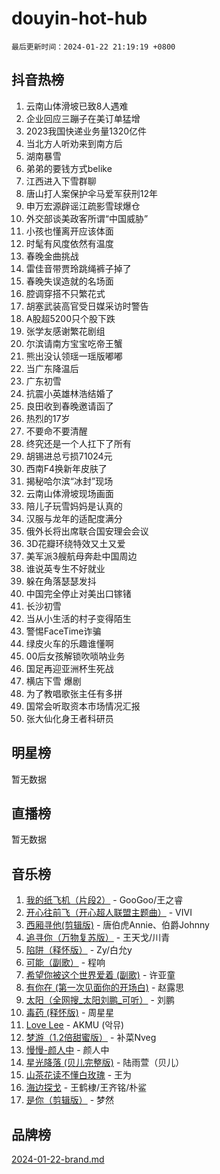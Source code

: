 # douyin-hot-hub

`最后更新时间：2024-01-22 21:19:19 +0800`

## 抖音热榜

1. 云南山体滑坡已致8人遇难
1. 企业回应三蹦子在美订单猛增
1. 2023我国快递业务量1320亿件
1. 当北方人听劝来到南方后
1. 湖南暴雪
1. 弟弟的要钱方式belike
1. 江西进入下雪群聊
1. 唐山打人案保护伞马爱军获刑12年
1. 申万宏源辟谣江疏影雪球爆仓
1. 外交部谈美政客所谓“中国威胁”
1. 小孩也懂离开应该体面
1. 时髦有风度依然有温度
1. 春晚金曲挑战
1. 雷佳音带贾玲跳绳裤子掉了
1. 春晚失误造就的名场面
1. 腔调穿搭不只繁花式
1. 胡塞武装高官受日媒采访时警告
1. A股超5200只个股下跌
1. 张学友感谢繁花剧组
1. 尔滨请南方宝宝吃帝王蟹
1. 熊出没认领瑶一瑶版嘟嘟
1. 当广东降温后
1. 广东初雪
1. 抗震小英雄林浩结婚了
1. 良田收到春晚邀请函了
1. 热烈的17岁
1. 不要命不要清醒
1. 终究还是一个人扛下了所有
1. 胡锡进总亏损71024元
1. 西南F4换新年皮肤了
1. 揭秘哈尔滨“冰封”现场
1. 云南山体滑坡现场画面
1. 陪儿子玩雪妈妈是认真的
1. 汉服与龙年的适配度满分
1. 俄外长将出席联合国安理会会议
1. 3D花瓣环绕特效又土又爱
1. 美军派3艘航母奔赴中国周边
1. 谁说英专生不好就业
1. 躲在角落瑟瑟发抖
1. 中国完全停止对美出口镓锗
1. 长沙初雪
1. 当从小生活的村子变得陌生
1. 警惕FaceTime诈骗
1. 绿皮火车的乐趣谁懂啊
1. 00后女孩解锁吹唢呐业务
1. 国足再迎亚洲杯生死战
1. 横店下雪 爆剧
1. 为了教唱歌张主任有多拼
1. 国常会听取资本市场情况汇报
1. 张大仙化身王者科研员

## 明星榜

暂无数据

## 直播榜

暂无数据

## 音乐榜

1. [我的纸飞机（片段2）](https://sf3-cdn-tos.douyinstatic.com/obj/tos-cn-ve-2774/oM2ZrKcg2CD5AeRB2gkeXOFB1IxAGJdZPazYHf) - GooGoo/王之睿
1. [开心往前飞（开心超人联盟主题曲）](https://sf3-cdn-tos.douyinstatic.com/obj/tos-cn-ve-2774/9d8fb7c82cf1421fb93a9fe925275e0a) - VIVI
1. [西厢寻他(剪辑版)](https://sf3-cdn-tos.douyinstatic.com/obj/tos-cn-ve-2774/oUsAVfAQKlRNxEv5qxvIB8o5qmIWUcXbzJKJhw) - 唐伯虎Annie、伯爵Johnny
1. [追寻你（万物复苏版）](https://sf86-cdn-tos.douyinstatic.com/obj/tos-cn-ve-2774/oYeAZJsbjIDit9APmBg8u6uDUQnHmoCf3gbo74) - 王天戈/川青
1. [陷阱（释怀版）](https://sf3-cdn-tos.douyinstatic.com/obj/tos-cn-ve-2774/oE8C21LeZrzKLDFfQYgMzx4GAIHageG5IzayY7) - Zy/白允y
1. [可能（副歌）](https://sf86-cdn-tos.douyinstatic.com/obj/tos-cn-ve-2774/cde1731888894259b333569393c2fb51) - 程响
1. [希望你被这个世界爱着 (副歌)](https://sf3-cdn-tos.douyinstatic.com/obj/tos-cn-ve-2774/oUHCmWQfZlE3QQBKBeD8rCFLpJzPgCpImhsxMt) - 许亚童
1. [有你在 (第一次见面你的开场白)](https://sf86-cdn-tos.douyinstatic.com/obj/tos-cn-ve-2774/oAthrQ3ClJBfI57uBoFEgNDYtNCZ0TSYQQfxQ0) - 赵露思
1. [太阳（全网搜_太阳刘鹏_可听）](https://sf3-cdn-tos.douyinstatic.com/obj/tos-cn-ve-2774/ogWbyIQnlBFImVbeDocRdCIYtBHlbJXgfZMvgz) - 刘鹏
1. [毒药 (释怀版)](https://sf86-cdn-tos.douyinstatic.com/obj/tos-cn-ve-2774/oYILMEAzspdZBIzy4frJNB8ZHPHWAhiwowd4Ad) - 周星星
1. [Love Lee](https://sf86-cdn-tos.douyinstatic.com/obj/tos-cn-ve-2774/o05GbkJGbCBTdDnMtB0fwOYgkeZp23vrWQDQBS) - AKMU (악뮤)
1. [梦游（1.2倍甜蜜版）](https://sf86-cdn-tos.douyinstatic.com/obj/tos-cn-ve-2774/o4gyAUm8hwufoEABmwVIiQtHsFuGzAEEWtNMzo) - 补菜Nveg
1. [慢慢-颜人中](https://sf86-cdn-tos.douyinstatic.com/obj/tos-cn-ve-2774/ocjHNfBXdBxQNC8ZGAeoLMFTUgtBg8bkExunDC) - 颜人中
1. [星光降落 (贝儿完整版)](https://sf3-cdn-tos.douyinstatic.com/obj/tos-cn-ve-2774/okwB9hAwyAtsFFkFBzAX1hOOfQuIoMNs0W2Mwr) - 陆雨萱（贝儿）
1. [山茶花读不懂白玫瑰](https://sf86-cdn-tos.douyinstatic.com/obj/tos-cn-ve-2774/osfn8B7DktrRHEPJgPCfDbw7QDQEkwC16BxZg9) - 王为
1. [海边探戈](https://sf3-cdn-tos.douyinstatic.com/obj/tos-cn-ve-2774/os9gE0VQCGqt6VQkZDyBBYvfSDY0QFe3vVmubn) - 王鹤棣/王齐铭/朴鲨
1. [是你（剪辑版）](https://sf3-cdn-tos.douyinstatic.com/obj/tos-cn-ve-2774/46019dae783c4c969944217fe1cfafc4) - 梦然

## 品牌榜

[2024-01-22-brand.md](2024-01-22-brand.md)
